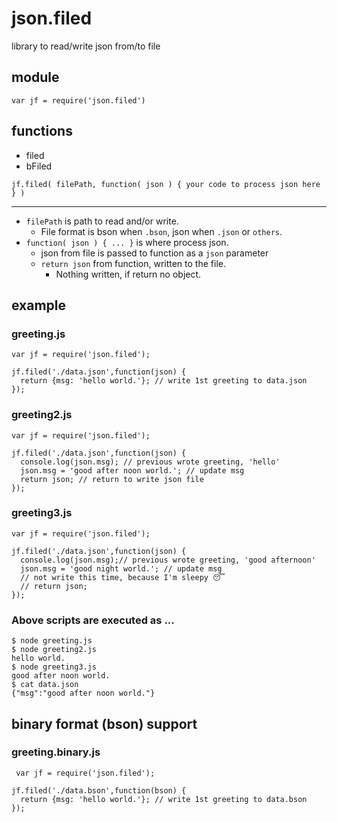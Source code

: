 # json.filed
library to read/write json from/to file

## module
    var jf = require('json.filed')

## functions
* filed
* bFiled

````
jf.filed( filePath, function( json ) { your code to process json here } )
````
----

+ `filePath` is path to read and/or write.
    + File format is bson when `.bson`, json when `.json` or `others`.
+ `function( json ) { ... }` is where process json.
    + json from file is passed to function as a `json` parameter
    + `return json` from function, written to the file.
        + Nothing written, if return no object.

## example
### greeting.js
    var jf = require('json.filed');

    jf.filed('./data.json',function(json) {
      return {msg: 'hello world.'}; // write 1st greeting to data.json
    });

### greeting2.js
    var jf = require('json.filed');

    jf.filed('./data.json',function(json) {
      console.log(json.msg); // previous wrote greeting, 'hello'
      json.msg = 'good after noon world.'; // update msg
      return json; // return to write json file
    });

### greeting3.js
    var jf = require('json.filed');

    jf.filed('./data.json',function(json) {
      console.log(json.msg);// previous wrote greeting, 'good afternoon'
      json.msg = 'good night world.'; // update msg
      // not write this time, because I'm sleepy 😴
      // return json;
    });

### Above scripts are executed as ...
    $ node greeting.js
    $ node greeting2.js
    hello world.
    $ node greeting3.js
    good after noon world.
    $ cat data.json
    {"msg":"good after noon world."}

## binary format (bson) support
### greeting.binary.js
     var jf = require('json.filed');

    jf.filed('./data.bson',function(bson) {
      return {msg: 'hello world.'}; // write 1st greeting to data.bson
    });
